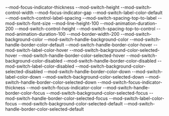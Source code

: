 --mod-focus-indicator-thickness
--mod-switch-height
--mod-switch-control-width
--mod-focus-indicator-gap
--mod-switch-label-color-default
--mod-switch-control-label-spacing
--mod-switch-spacing-top-to-label
--mod-switch-font-size
--mod-line-height-100
--mod-animation-duration-200
--mod-switch-control-height
--mod-switch-spacing-top-to-control
--mod-animation-duration-100
--mod-border-width-200
--mod-switch-background-color
--mod-switch-handle-background-color
--mod-switch-handle-border-color-default
--mod-switch-handle-border-color-hover
--mod-switch-label-color-hover
--mod-switch-background-color-selected-hover
--mod-switch-handle-border-color-selected-hover
--mod-switch-background-color-disabled
--mod-switch-handle-border-color-disabled
--mod-switch-label-color-disabled
--mod-switch-background-color-selected-disabled
--mod-switch-handle-border-color-down
--mod-switch-label-color-down
--mod-switch-background-color-selected-down
--mod-switch-handle-border-color-selected-down
--mod-switch-focus-indicator-thickness
--mod-switch-focus-indicator-color
--mod-switch-handle-border-color-focus
--mod-switch-background-color-selected-focus
--mod-switch-handle-border-color-selected-focus
--mod-switch-label-color-focus
--mod-switch-background-color-selected-default
--mod-switch-handle-border-color-selected-default